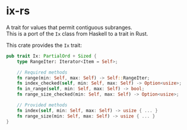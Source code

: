 # ix-rs

A trait for values that permit contiguous subranges.  
This is a port of the `Ix` class from Haskell to a trait in Rust.

This crate provides the `Ix` trait:
```rs
pub trait Ix: PartialOrd + Sized {
    type RangeIter: Iterator<Item = Self>;

    // Required methods
    fn range(min: Self, max: Self) -> Self::RangeIter;
    fn index_checked(self, min: Self, max: Self) -> Option<usize>;
    fn in_range(self, min: Self, max: Self) -> bool;
    fn range_size_checked(min: Self, max: Self) -> Option<usize>;

    // Provided methods
    fn index(self, min: Self, max: Self) -> usize { ... }
    fn range_size(min: Self, max: Self) -> usize { ... }
}
```
